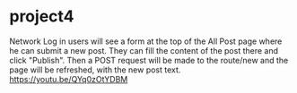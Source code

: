 # project4
Network
Log in users will see a form at the top of the All Post page where he can submit a new post. They can fill the content of the post there and click "Publish". Then a POST request will be made to the route/new and the page will be refreshed, with the new post text.
https://youtu.be/QYq0zOtYDBM 
